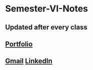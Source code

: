# Semester-VI-Notes

## Updated after every class

## [Portfolio](https://ideepakrajput.github.io/ideepakrajput/)

## [Gmail](mailto:deepak.bcas.du@gmail.com) [LinkedIn](https://www.linkedin.com/in/ideepakrajput)
